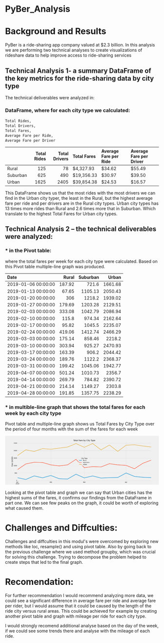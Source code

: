 # PyBer_Analysis

# Background and Results
PyBer is a ride-sharing app company valued at $2.3 billion. In this analysis we are performing two technical analyses to create visualizations of rideshare data to help improve access to ride-sharing services  

## Technical Analysis 1- a summary DataFrame of the key metrics for the ride-sharing data  by city type 
The technical deliverables were analyzed in:
### DataFrame, where for each city type we calculated: 
    Total Rides, 
    Total Drivers, 
    Total Fares, 
    Average Fare per Ride,
    Average Fare per Driver
    
|          |   Total Rides |   Total Drivers | Total Fares   | Average Fare per Ride   | Average Fare per Driver   |
|:---------|--------------:|----------------:|:--------------|:------------------------|:--------------------------|
| Rural    |           125 |              78 | $4,327.93     | $34.62                  | $55.49                    |
| Suburban |           625 |             490 | $19,356.33    | $30.97                  | $39.50                    |
| Urban    |          1625 |            2405 | $39,854.38    | $24.53                  | $16.57      
    
This DataFrame shows us that the most rides with the most drivers we can find in the Urban city typer, the least in the Rural, but the highest average fare per ride and per drivers are in the Rural city types. Urban city types has 13 times more rides than Rural and 2.6 times more that in Suburban. Which translate to the highest Total Fares for Urban city types.

## Technical Analysis 2 – the technical deliverables were analyzed: 
### * in the Pivot table:  
where the total fares per week for each city type were calculated. Based on this Pivot table multiple-line graph was produced.

| Date                |   Rural |   Suburban |   Urban |
|:--------------------|--------:|-----------:|--------:|
| 2019-01-06 00:00:00 |  187.92 |     721.6  | 1661.68 |
| 2019-01-13 00:00:00 |   67.65 |    1105.13 | 2050.43 |
| 2019-01-20 00:00:00 |  306    |    1218.2  | 1939.02 |
| 2019-01-27 00:00:00 |  179.69 |    1203.28 | 2129.51 |
| 2019-02-03 00:00:00 |  333.08 |    1042.79 | 2086.94 |
| 2019-02-10 00:00:00 |  115.8  |     974.34 | 2162.64 |
| 2019-02-17 00:00:00 |   95.82 |    1045.5  | 2235.07 |
| 2019-02-24 00:00:00 |  419.06 |    1412.74 | 2466.29 |
| 2019-03-03 00:00:00 |  175.14 |     858.46 | 2218.2  |
| 2019-03-10 00:00:00 |  303.94 |     925.27 | 2470.93 |
| 2019-03-17 00:00:00 |  163.39 |     906.2  | 2044.42 |
| 2019-03-24 00:00:00 |  189.76 |    1122.2  | 2368.37 |
| 2019-03-31 00:00:00 |  199.42 |    1045.06 | 1942.77 |
| 2019-04-07 00:00:00 |  501.24 |    1010.73 | 2356.7  |
| 2019-04-14 00:00:00 |  269.79 |     784.82 | 2390.72 |
| 2019-04-21 00:00:00 |  214.14 |    1149.27 | 2303.8  |
| 2019-04-28 00:00:00 |  191.85 |    1357.75 | 2238.29 |

### * in multible-line graph that shows the total fares for each week by each city type
Pivot table and multiple-line graph shows us Total Fares by City Type over the period of four months with the sum of the fares for each week

![Total Fare by City Type](PyBer.png)

Looking at the pivot table and graph we can say that Urban cities has the highest sums of the fares, it confirms our findings from the DataFrame in part one. We can see few peaks on the graph, it could be worth of exploring what caused them.

# Challenges and Diffculties:
Challenges and diffculties in this modul's were overcomed by exploring new methods like loc, resample() and using pivot table. Also by going back to the previous challenge where we used method groupby, which was crucial for solving this challenge. Trying to decompose the problem helped to create steps that led to the final graph.

# Recomendation:
For further recommendation I would recommend analyzing more data, we could see a significant difference in average fare per ride and average fare per rider, but I would assume that it could be caused by the length of the ride city versus rural areas.
This could be achieved for example by creating another pivot table and graph with mileage per ride for each city type.

I would strongly recomend additional analyse based on the day of the week, if we could see some trends there and analyse with the mileage of each ride.


